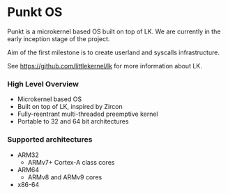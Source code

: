 # Punkt OS

Punkt is a microkernel based OS built on top of LK. We are currently in the early inception stage of the project.

Aim of the first milestone is to create userland and syscalls infrastructure.


See https://github.com/littlekernel/lk for more information about LK.

### High Level Overview

- Microkernel based OS
- Built on top of LK, inspired by Zircon
- Fully-reentrant multi-threaded preemptive kernel
- Portable to 32 and 64 bit architectures

### Supported architectures

- ARM32
  - ARMv7+ Cortex-A class cores
- ARM64
  - ARMv8 and ARMv9 cores
- x86-64
